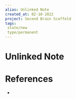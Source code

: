 ```yaml
---
alias: Unlinked Note
created_at: 02-10-2022
project: Second Brain Scaffold
tags: 
 state/new
 type/permanent
---
```


# Unlinked Note

# References
- 